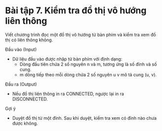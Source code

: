 # Bài tập 7. Kiểm tra đồ thị vô hướng liên thông
Viết chương trình đọc một đồ thị vô hướng từ bàn phím và kiểm tra xem đồ thị có liên thông không.

Đầu vào (Input)
- Dữ liệu đầu vào được nhập từ bàn phím với định dạng:
  - Dòng đầu tiên chứa 2 số nguyên n và m, tương ứng là số đỉnh và số cung.
  - m dòng tiếp theo mỗi dòng chứa 2 số nguyên u v mô tả cung (u, v).

Đầu ra (Output)
- Nếu đồ thị liên thông in ra CONNECTED, ngược lại in ra DISCONNECTED.

Gợi ý
- Duyệt đồ thị từ một đỉnh. Sau khi duyệt, kiểm tra xem có đỉnh nào chưa được không.
